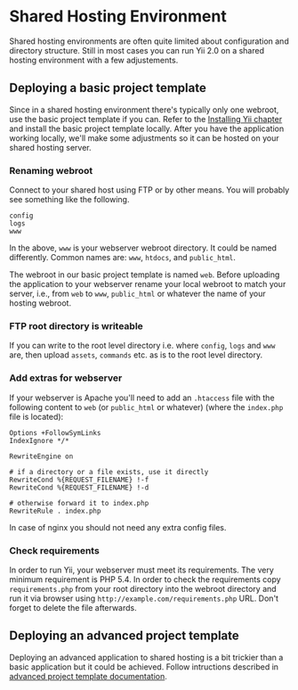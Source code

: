 Shared Hosting Environment
==========================

Shared hosting environments are often quite limited about configuration and directory structure. Still in most cases you
can run Yii 2.0 on a shared hosting environment with a few adjustements.

## Deploying a basic project template

Since in a shared hosting environment there's typically only one webroot, use the basic project template if you can.
Refer to the [Installing Yii chapter](start-installation.md) and install the basic project template locally.
After you have the application working locally, we'll make some adjustments so it can be hosted on your shared hosting
server.

### Renaming webroot <span id="renaming-webroot"></span>

Connect to your shared host using FTP or by other means. You will probably see something like the following.
 
```
config
logs
www
```

In the above, `www` is your webserver webroot directory. It could be named differently. Common names are: `www`,
`htdocs`, and `public_html`.

The webroot in our basic project template is named `web`. Before uploading the application to your webserver rename
your local webroot to match your server, i.e., from `web` to `www`, `public_html` or whatever the name of your hosting
webroot.

### FTP root directory is writeable

If you can write to the root level directory i.e. where `config`, `logs` and `www` are, then upload `assets`, `commands`
etc. as is to the root level directory.

### Add extras for webserver <span id="add-extras-for-webserver"></span>

If your webserver is Apache you'll need to add an `.htaccess` file with the following content to `web`
(or `public_html` or whatever) (where the `index.php` file is located):

```
Options +FollowSymLinks
IndexIgnore */*

RewriteEngine on

# if a directory or a file exists, use it directly
RewriteCond %{REQUEST_FILENAME} !-f
RewriteCond %{REQUEST_FILENAME} !-d

# otherwise forward it to index.php
RewriteRule . index.php
```

In case of nginx you should not need any extra config files.

### Check requirements

In order to run Yii, your webserver must meet its requirements. The very minimum requirement is PHP 5.4. In order to
check the requirements copy `requirements.php` from your root directory into the webroot directory and run it via
browser using `http://example.com/requirements.php` URL. Don't forget to delete the file afterwards.

## Deploying an advanced project template

Deploying an advanced application to shared hosting is a bit trickier than a basic application but it could be achieved.
Follow intructions described in
[advanced project template documentation](https://github.com/yiisoft/yii2-app-advanced/blob/master/docs/guide/topic-shared-hosting.md).
